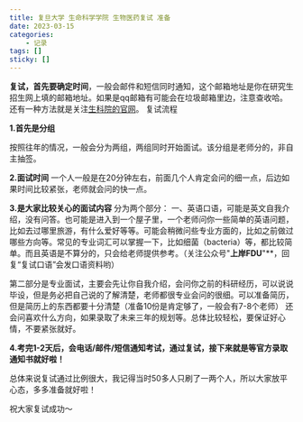 ```yaml
---
title: 复旦大学 生命科学学院 生物医药复试 准备
date: 2023-03-15
categories: 
	- 记录
tags: []
sticky: []
---
```


 **复试，首先要确定时间**，一般会邮件和短信同时通知，这个邮箱地址是你在研究生招生网上填的邮箱地址。如果是qq邮箱有可能会在垃圾邮箱里边，注意查收哈。
 还有一种方法就是关注[生科院的官网](https://life.fudan.edu.cn/28139/list.htm)。
​
复试流程

**1.首先是分组**

   按照往年的情况，一般会分为两组，两组同时开始面试。该分组是老师分的，非自主抽签。


**2.面试时间**
   一个人一般是在20分钟左右，前面几个人肯定会问的细一点，后边如果时间比较紧张，老师就会问的快一点。

**3.是大家比较关心的面试内容**
  分为两个部分：
一、英语口语，可能是英文自我介绍，没有问答。也可能是进入到一个屋子里，一个老师问你一些简单的英语问题，比如去过哪里旅游，有什么爱好等等。可能会稍微问些专业方面的，比如之前做过哪些方向等。常见的专业词汇可以掌握一下，比如细菌（bacteria）等，都比较简单。而且英语是不算分的，只会给老师提供参考。（关注公众号"**上岸FDU**"**，回复“复试口语”会发口语资料哟）

 第二部分是专业面试，主要会先让你自我介绍，会问你之前的科研经历，可以说说毕设，但是务必把自己说的了解清楚，老师都很专业会问的很细。可以准备简历，但是简历上的东西都要十分清楚（准备10份是肯定够了，一般会有7-8个老师）
  还会问喜欢什么方向，如果录取了未来三年的规划等。总体比较轻松，要保证好心情，不要紧张就好。

**4.考完1-2天后，会电话/邮件/短信通知考试，通过复试，接下来就是等官方录取通知书就好啦！**

总体来说复试通过比例很大，我记得当时50多人只刷了一两个人，所以大家放平心态，多多准备就好啦！

祝大家复试成功～
  
